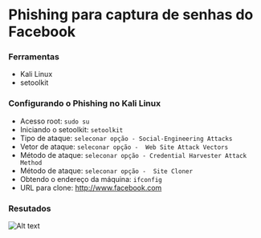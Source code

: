 # Phishing para captura de senhas do Facebook

### Ferramentas

- Kali Linux
- setoolkit

### Configurando o Phishing no Kali Linux

- Acesso root: ``` sudo su ```
- Iniciando o setoolkit: ``` setoolkit ```
- Tipo de ataque: ``` seleconar opção - Social-Engineering Attacks ```
- Vetor de ataque: ``` seleconar opção -  Web Site Attack Vectors ```
- Método de ataque: ``` seleconar opção - Credential Harvester Attack Method ```
- Método de ataque: ``` seleconar opção -  Site Cloner ```
- Obtendo o endereço da máquina: ``` ifconfig ```
- URL para clone: http://www.facebook.com

### Resutados

![Alt text](./passwd.png "Optional title")
